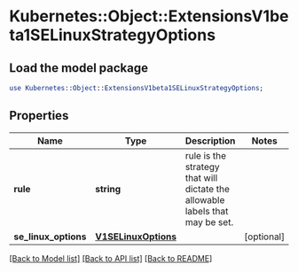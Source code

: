 # Kubernetes::Object::ExtensionsV1beta1SELinuxStrategyOptions

## Load the model package
```perl
use Kubernetes::Object::ExtensionsV1beta1SELinuxStrategyOptions;
```

## Properties
Name | Type | Description | Notes
------------ | ------------- | ------------- | -------------
**rule** | **string** | rule is the strategy that will dictate the allowable labels that may be set. | 
**se_linux_options** | [**V1SELinuxOptions**](V1SELinuxOptions.md) |  | [optional] 

[[Back to Model list]](../README.md#documentation-for-models) [[Back to API list]](../README.md#documentation-for-api-endpoints) [[Back to README]](../README.md)



